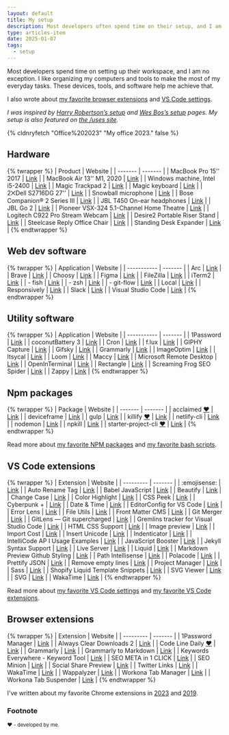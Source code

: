 ```yaml
---
layout: default
title: My setup
description: Most developers often spend time on their setup, and I am no exception. These devices, tools, and software help me achieve that.
type: articles-item
date: 2025-01-07
tags:
  - setup
---
```


Most developers spend time on setting up their workspace, and I am no exception. I like organizing my computers and tools to make the most of my everyday tasks. These devices, tools, and software help me achieve that.

I also wrote about [my favorite browser extensions](/articles/my-favorite-chrome-extensions-for-web-development-mostly/) and [VS Code settings](/articles/my-favorite-vs-code-settings/).

_I was inspired by [Harry Robertson’s setup](https://csswizardry.com/uses/) and [Wes Bos’s setup](https://wesbos.com/uses/) pages. My setup is also featured on [the /uses site](http://uses.tech/)._

{% cldnryfetch "Office%202023" "My office 2023." false %}

## Hardware

{% twrapper %}
| Product | Website |
| ------- | ------- |
| MacBook Pro 15'' 2017 | [Link](https://support.apple.com/en-us/111947) |
| MacBook Air 13'' M1, 2020 | [Link](https://support.apple.com/en-us/111883) |
| Windows machine, Intel i5-2400 | [Link](https://www.intel.com/content/www/us/en/products/sku/52207/intel-core-i52400-processor-6m-cache-up-to-3-40-ghz/specifications.html) |
| Magic Trackpad 2 | [Link](https://www.apple.com/shop/product/MXK93AM/A/magic-trackpad-usb%E2%80%91c-white-multi-touch-surface) |
| Magic keyboard | [Link](https://www.apple.com/shop/product/MXCK3LL/A/magic-keyboard-with-touch-id-for-mac-models-with-apple-silicon-usb-c-us-english) |
| 2⨉Dell S2716DG 27'' | [Link](https://deals.dell.com/en-us/productdetail/g6b1) |
| Snowball microphone | [Link](https://www.bluedesigns.com/products/snowball/) |
| Bose Companion® 2 Series III | [Link](https://www.bose.com/en_us/products/speakers/computer_speakers/companion-2-series-iii-multimedia-speaker-system.html) |
| JBL T450 On-ear headphones | [Link](https://eu.jbl.com/JBL+T450BT.html) |
| JBL Go 2 | [Link](https://eu.jbl.com/JBL+GO+2.html) |
| Pioneer VSX-324 5.1-Channel Home Theatre | [Link](https://intl.pioneer-audiovisual.com/products/home_theater_system/htp-072/index.php) |
| Logitech C922 Pro Stream Webcam | [Link](https://www.logitech.com/en-us/products/webcams/c922-pro-stream-webcam.960-001087.html) |
| Desire2 Portable Riser Stand | [Link](https://desire2.co.uk/product/WTT-AS02SI) |
| Steelcase Reply Office Chair | [Link](https://www.steelcase.com/products/office-chairs/reply/) |
| Standing Desk Expander | [Link](https://webshop.schachermayer.com/cat/hr-HR/product/podizno-postolje-stola-expander-elektricno-podesavanje-vis-680-1180mm-ral9006/103327003) |
{% endtwrapper %}

## Web dev software

{% twrapper %}
| Application | Website |
| ----------- | ------- |
| Arc | [Link](https://arc.net/) |
| Brave | [Link](https://brave.com/) |
| Choosy | [Link](https://www.choosyosx.com/) |
| Figma | [Link](https://www.figma.com/) |
| FileZilla | [Link](https://filezilla-project.org/) |
| iTerm2 | [Link](https://www.iterm2.com/index.html) |
| - fish | [Link](https://fishshell.com/) |
| - zsh | [Link](https://ohmyz.sh/) |
| - git-flow | [Link](https://github.com/nvie/gitflow) |
| Local | [Link](https://localwp.com/) |
| Responsively | [Link](https://responsively.app/) |
| Slack | [Link](https://slack.com/) |
| Visual Studio Code | [Link](https://code.visualstudio.com/) |
{% endtwrapper %}

## Utility software

{% twrapper %}
| Application | Website |
| ----------- | ------- |
| 1Password | [Link](https://1password.com/) |
| coconutBattery 3 | [Link](https://www.coconut-flavour.com/coconutbattery/) |
| Cron | [Link](https://cron.com/) |
| f.lux | [Link](https://justgetflux.com/) |
| GIPHY Capture | [Link](https://giphy.com/apps/giphycapture) |
| Gifsky | [Link](https://gif.ski/) |
| Grammarly | [Link](https://www.grammarly.com/) |
| ImageOptim | [Link](https://imageoptim.com/mac) |
| Itsycal | [Link](https://www.mowglii.com/itsycal/) |
| Loom | [Link](https://www.loom.com/my-videos) |
| Maccy | [Link](https://maccy.app/) |
| Microsoft Remote Desktop | [Link](https://apps.apple.com/us/app/microsoft-remote-desktop/id1295203466?mt=12) |
| OpenInTerminal | [Link](https://github.com/Ji4n1ng/OpenInTerminal) |
| Rectangle | [Link](https://rectangleapp.com/) |
| Screaming Frog SEO Spider | [Link](https://www.screamingfrog.co.uk/seo-spider/) |
| Zappy | [Link](https://zapier.com/zappy) |
{% endtwrapper %}

## Npm packages

{% twrapper %}
| Package | Website |
| ------- | ------- |
| acclaimed [♥️](#footnote) | [Link](https://www.npmjs.com/package/acclaimed) |
| deviceframe | [Link](https://www.npmjs.com/package/deviceframe) |
| gulp | [Link](https://www.npmjs.com/package/gulp) |
| killify [♥️](#footnote) | [Link](https://www.npmjs.com/package/killify) |
| netlify-cli | [Link](https://www.npmjs.com/package/netlify-cli) |
| nodemon | [Link](https://www.npmjs.com/package/nodemon) |
| npkill | [Link](https://www.npmjs.com/package/npkill) |
| starter-project-cli [♥️](#footnote) | [Link](https://www.npmjs.com/package/starter-project-cli) |
{% endtwrapper %}

Read more about [my favorite NPM packages](/articles/my-favorite-npm-packages/) and [my favorite bash scripts](/articles/my-favorite-bash-shortcuts/).

## VS Code extensions

{% twrapper %}
| Extension | Website |
| --------- | ------- |
| :emojisense: | [Link](https://marketplace.visualstudio.com/items?itemName=bierner.emojisense) |
| Auto Rename Tag | [Link](https://marketplace.visualstudio.com/items?itemName=formulahendry.auto-rename-tag) |
| Babel JavaScript | [Link](https://marketplace.visualstudio.com/items?itemName=mgmcdermott.vscode-language-babel) |
| Beautify | [Link](https://marketplace.visualstudio.com/items?itemName=hookyqr.beautify) |
| Change Case | [Link](https://marketplace.visualstudio.com/items?itemName=wmaurer.change-case) |
| Color Highlight | [Link](https://marketplace.visualstudio.com/items?itemName=naumovs.color-highlight) |
| CSS Peek | [Link](https://marketplace.visualstudio.com/items?itemName=pranaygp.vscode-css-peek) |
| Cyberpunk + | [Link](https://marketplace.visualstudio.com/items?itemName=jbelford.cyberpunk-plus) |
| Date & Time | [Link](https://marketplace.visualstudio.com/items?itemName=rid9.datetime) |
| EditorConfig for VS Code | [Link](https://marketplace.visualstudio.com/items?itemName=editorconfig.editorconfig) |
| Error Lens | [Link](https://marketplace.visualstudio.com/items?itemName=usernamehw.errorlens) |
| File Utils | [Link](https://marketplace.visualstudio.com/items?itemName=sleistner.vscode-fileutils) |
| Front Matter CMS | [Link](https://marketplace.visualstudio.com/items?itemName=eliostruyf.vscode-front-matter) |
| Git Merger | [Link](https://marketplace.visualstudio.com/items?itemName=shaharkazaz.git-merger) |
| GitLens — Git supercharged | [Link](https://marketplace.visualstudio.com/items?itemName=eamodio.gitlens) |
| Gremlins tracker for Visual Studio Code | [Link](https://marketplace.visualstudio.com/items?itemName=nhoizey.gremlins) |
| HTML CSS Support | [Link](https://marketplace.visualstudio.com/items?itemName=ecmel.vscode-html-css) |
| Image preview | [Link](https://marketplace.visualstudio.com/items?itemName=kisstkondoros.vscode-gutter-preview) |
| Import Cost | [Link](https://marketplace.visualstudio.com/items?itemName=wix.vscode-import-cost) |
| Insert Unicode | [Link](https://marketplace.visualstudio.com/items?itemName=brunnerh.insert-unicode) |
| Indenticator | [Link](https://marketplace.visualstudio.com/items?itemName=sirtori.indenticator) |
| IntelliCode AP I Usage Examples | [Link](https://marketplace.visualstudio.com/items?itemName=visualstudioexptteam.intellicode-api-usage-examples) |
| JavaScript Booster | [Link](https://marketplace.visualstudio.com/items?itemName=sburg.vscode-javascript-booster) |
| Jekyll Syntax Support | [Link](https://marketplace.visualstudio.com/items?itemName=ginfuru.ginfuru-vscode-jekyll-syntax) |
| Live Server | [Link](https://marketplace.visualstudio.com/items?itemName=ritwickdey.liveserver) |
| Liquid | [Link](https://marketplace.visualstudio.com/items?itemName=sissel.shopify-liquid) |
| Markdown Preview Github Styling | [Link](https://marketplace.visualstudio.com/items?itemName=bierner.markdown-preview-github-styles) |
| Path Intellisense | [Link](https://marketplace.visualstudio.com/items?itemName=christian-kohler.path-intellisense) |
| Polacode | [Link](https://marketplace.visualstudio.com/items?itemName=pnp.polacode) |
| Prettify JSON | [Link](https://marketplace.visualstudio.com/items?itemName=mohsen1.prettify-json) |
| Remove empty lines | [Link](https://marketplace.visualstudio.com/items?itemName=usernamehw.remove-empty-lines) |
| Project Manager | [Link](https://marketplace.visualstudio.com/items?itemName=alefragnani.project-manager) |
| Sass | [Link](https://github.com/robinbentley/vscode-sass-indented) |
| Shopify Liquid Template Snippets | [Link](https://marketplace.visualstudio.com/items?itemName=killalau.vscode-liquid-snippets) |
| SVG Viewer | [Link](https://github.com/cssho/vscode-svgviewer) |
| SVG | [Link](https://marketplace.visualstudio.com/items?itemName=jock.svg) |
| WakaTime | [Link](https://marketplace.visualstudio.com/items?itemName=wakatime.vscode-wakatime) |
{% endtwrapper %}

Read more about [my favorite VS Code settings](/articles/my-favorite-vs-code-settings/) and [my favorite VS Code extensions](/articles/my-favorite-vs-code-extensions-2023/).

## Browser extensions

{% twrapper %}
| Extension | Website |
| --------- | ------- |
| 1Password Manager | [Link](https://chrome.google.com/webstore/detail/1password-%E2%80%93-password-mana/aeblfdkhhhdcdjpifhhbdiojplfjncoa) |
| Always Clear Downloads 2 | [Link](https://chrome.google.com/webstore/detail/always-clear-downloads-2/jcajchndfkmnaefkhoaoiagemplbfffn) |
| Code Line Daily [♥️](#footnote) | [Link](https://chrome.google.com/webstore/detail/code-line-daily/jfgojeolhopchbgfdgodicnaimmkbpbg) |
| Grammarly | [Link](https://chrome.google.com/webstore/detail/grammarly-for-chrome/kbfnbcaeplbcioakkpcpgfkobkghlhen) |
| Grammarly to Markdown | [Link](https://chrome.google.com/webstore/detail/grammarly-to-markdown/bjodbpcjeogaihbekannledankhcjbgo) |
| Keywords Everywhere - Keyword Tool | [Link](https://chrome.google.com/webstore/detail/keywords-everywhere-keywo/hbapdpeemoojbophdfndmlgdhppljgmp) |
| SEO META in 1 CLICK | [Link](https://chrome.google.com/webstore/detail/seo-meta-in-1-click/bjogjfinolnhfhkbipphpdlldadpnmhc) |
| SEO Minion | [Link](https://chrome.google.com/webstore/detail/seo-minion/giihipjfimkajhlcilipnjeohabimjhi) |
| Social Share Preview | [Link](https://chrome.google.com/webstore/detail/social-share-preview/ggnikicjfklimmffbkhknndafpdlabib) |
| Twitter Links | [Link](https://github.com/round/Twitter-Links-beta) |
| WakaTime | [Link](https://chrome.google.com/webstore/detail/wakatime/jnbbnacmeggbgdjgaoojpmhdlkkpblgi) |
| Wappalyzer | [Link](https://chrome.google.com/webstore/detail/wappalyzer/gppongmhjkpfnbhagpmjfkannfbllamg) |
| Workona Tab Manager | [Link](https://workona.com/signup/?referral=f7d57c59-a19b-4133-9739-5e5249ec7542) |
| Workona Tab Suspender | [Link](https://chrome.google.com/webstore/detail/workona-tab-suspender/kkahjkjjcepelnnikconblkonolboiok) |
{% endtwrapper %}

I've written about my favorite Chrome extensions in [2023](/articles/my-favorite-chrome-extensions-for-web-development-mostly-2023/) and [2019](/articles/my-favorite-chrome-extensions-for-web-development-mostly/).

### Footnote

<small>♥️ - developed by me.</small>

